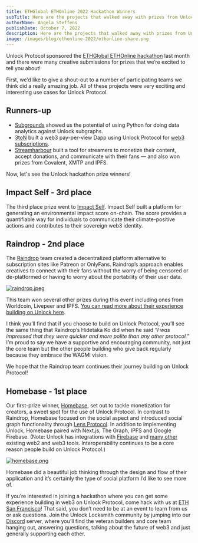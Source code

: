 ```yaml
---
title: ETHGlobal ETHOnline 2022 Hackathon Winners
subTitle: Here are the projects that walked away with prizes from Unlock Protocol
authorName: Angela Steffens
publishDate: October 7, 2022
description: Here are the projects that walked away with prizes from Unlock Protocol.
image: /images/blog/ethonline-2022/ethonline-share.png
---
```


Unlock Protocol sponsored the [ETHGlobal ETHOnline hackathon](https://online.ethglobal.com/) last month and there were many creative submissions for prizes that we’re excited to tell you about!

First, we’d like to give a shout-out to a number of participating teams we think did a really amazing job. All of these projects were very exciting and interesting use cases for Unlock Protocol.

## Runners-up

- [Subgrounds](https://ethglobal.com/showcase/unlock-protocol-subgrounds-gyhj8) showed us the potential of using Python for doing data analytics against Unlock subgraphs.
- [3toN](https://ethglobal.com/showcase/3ton-ftzq1) built a web3 pay-per-view Dapp using Unlock Protocol for [web3 subscriptions](https://unlock-protocol.com/blog/recurring-subscription-nft).
- [Streamharbour](https://ethglobal.com/showcase/streamharbour-h1uqk) built a tool for streamers to monetize their content, accept donations, and communicate with their fans — and also won prizes from Covalent, XMTP and IPFS.

Now, let's see the Unlock hackathon prize winners!

## Impact Self - 3rd place

The third place prize went to [Impact Self](https://ethglobal.com/showcase/impact-self-n5y5t). Impact Self built a platform for generating an environmental impact score on-chain. The score provides a quantifiable way for individuals to communicate their climate-positive actions and contributes to their sovereign web3 identity.

## Raindrop - 2nd place

The [Raindrop](https://ethglobal.com/showcase/raindrop-omz63) team created a decentralized platform alternative to subscription sites like Patreon or OnlyFans. Raindrop’s approach enables creatives to connect with their fans without the worry of being censored or de-platformed or having to worry about the portability of their user data.

[![raindrop.jpeg](/images/blog/ethonline-2022/raindrop.jpeg)](https://medium.com/@hidetaka.ko/summary-of-what-we-learned-from-protocol-who-developed-a-web3-version-of-patreon-at-ethonline-and-a0e4d1815952)

This team won several other prizes during this event including ones from Worldcoin, Livepeer and IPFS. [You can read more about their experience building on Unlock here](https://medium.com/@hidetaka.ko/summary-of-what-we-learned-from-protocol-who-developed-a-web3-version-of-patreon-at-ethonline-and-a0e4d1815952).

I think you’ll find that if you choose to build on Unlock Protocol, you’ll see the same thing that Raindrop’s Hidetaka Ko did when he said _“I was impressed that they were quicker and more polite than any other protocol.”_ I’m proud to say we have a supportive and encouraging community, not just the core team but the other people building who give back regularly because they embrace the WAGMI vision.

We hope that the Raindrop team continues their journey building on Unlock Protocol!

## Homebase - 1st place

Our first-prize winner, [Homebase](https://ethglobal.com/showcase/homebase-4kyoh), set out to tackle monetization for creators, a sweet spot for the use of Unlock Protocol. In contrast to Raindrop, Homebase focused on the social aspect and introduced social graph functionality through [Lens Protocol](https://lens.xyz/). In addition to implementing Unlock, Homebase paired with Next.js, The Graph, IPFS and Google Firebase. (Note: Unlock has integrations with [Firebase](https://david-layton.gitbook.io/novum/) and [many other](https://unlock-protocol.com/guides/category/plugins/) existing web2 and web3 tools. Interoperability continues to be a core reason people build on Unlock Protocol.)

[![homebase.png](/images/blog/ethonline-2022/homebase.png)](https://ethglobal.com/showcase/homebase-4kyoh)

Homebase did a beautiful job thinking through the design and flow of their application and it’s certainly the type of social platform I’d like to see more of.

If you’re interested in joining a hackathon where you can get some experience building in web3 on Unlock Protocol, come hack with us at [ETH San Francisco](https://sf.ethglobal.com/)! That said, you don’t need to be at an event to learn from us or ask questions. Join the Unlock Locksmith community by jumping into our [Discord](http://discord.unlock-protocol.com) server, where you’ll find the veteran builders and core team hanging out, answering questions, talking about the future of web3 and just generally supporting each other.
